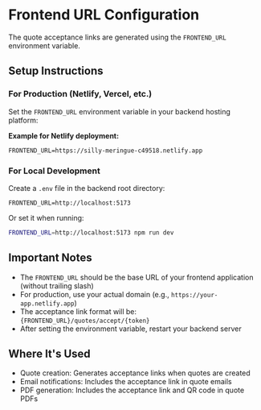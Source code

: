 # Frontend URL Configuration

The quote acceptance links are generated using the `FRONTEND_URL` environment variable.

## Setup Instructions

### For Production (Netlify, Vercel, etc.)

Set the `FRONTEND_URL` environment variable in your backend hosting platform:

**Example for Netlify deployment:**
```
FRONTEND_URL=https://silly-meringue-c49518.netlify.app
```

### For Local Development

Create a `.env` file in the backend root directory:

```env
FRONTEND_URL=http://localhost:5173
```

Or set it when running:

```bash
FRONTEND_URL=http://localhost:5173 npm run dev
```

## Important Notes

- The `FRONTEND_URL` should be the base URL of your frontend application (without trailing slash)
- For production, use your actual domain (e.g., `https://your-app.netlify.app`)
- The acceptance link format will be: `{FRONTEND_URL}/quotes/accept/{token}`
- After setting the environment variable, restart your backend server

## Where It's Used

- Quote creation: Generates acceptance links when quotes are created
- Email notifications: Includes the acceptance link in quote emails
- PDF generation: Includes the acceptance link and QR code in quote PDFs

